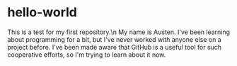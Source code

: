 # hello-world
This is a test for my first repository.\n
My name is Austen. I've been learning about programming for a bit, but I've never worked with anyone else on a project before. I've been made aware that GitHub is a useful tool for such cooperative efforts, so I'm trying to learn about it now.
